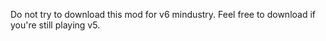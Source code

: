 Do not try to download this mod for v6 mindustry. Feel free to download if you're still playing v5.
